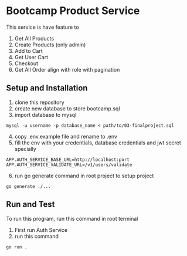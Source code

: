 # Bootcamp Product Service
This service is have feature to 
1. Get All Products
2. Create Products (only admin)
3. Add to Cart 
4. Get User Cart
5. Checkout
6. Get All Order align with role with pagination

## Setup and Installation

1. clone this repository 
2. create new database to store bootcamp.sql
3. import database to mysql 
```
mysql -u username -p database_name < path/to/03-finalproject.sql
```
4. copy .env.example file and rename to .env 
5. fill the env with your credentials, database credentials and jwt secret specially
```
APP.AUTH_SERVICE_BASE_URL=http://localhost:port
APP.AUTH_SERVICE_VALIDATE_URL=/v1/users/validate
```
6. run go generate command in root project to setup project
```
go generate ./...
```

## Run and Test
To run this program, run this command in root terminal 
1. First run Auth Service
2. run this command
```
go run . 
```